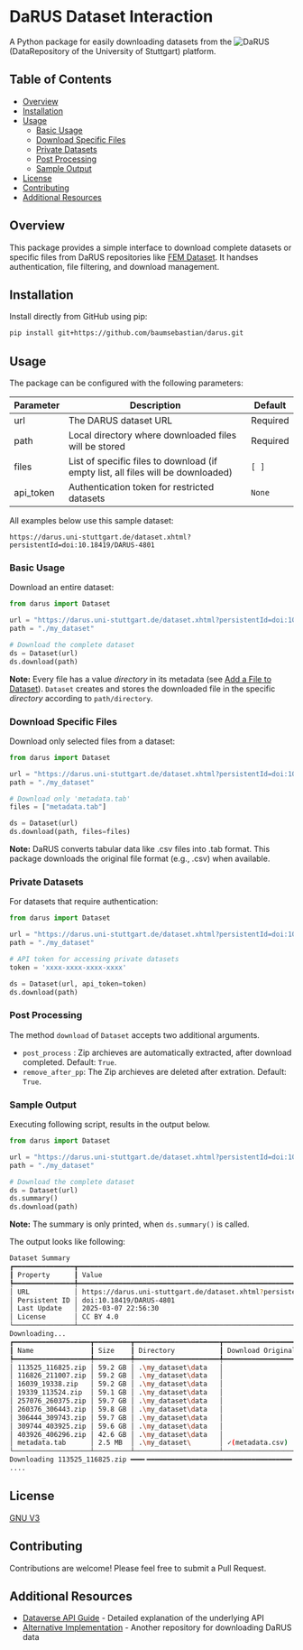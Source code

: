 # DaRUS Dataset Interaction

A Python package for easily downloading datasets from the ![DaRUS](https://darus.uni-stuttgart.de/) (DataRepository of the University of Stuttgart) platform.

## Table of Contents
- [Overview](#overview)
- [Installation](#installation)
- [Usage](#usage)
  - [Basic Usage](#basic-usage)
  - [Download Specific Files](#download-specific-files)
  - [Private Datasets](#private-datasets)
  - [Post Processing](#post-processingdeletion)
  - [Sample Output](#sample-output)
- [License](#license)
- [Contributing](#contributing)
- [Additional Resources](#additional-resources)

## Overview

This package provides a simple interface to download complete datasets or specific files from DaRUS repositories like [FEM Dataset](https://darus.uni-stuttgart.de/dataset.xhtml?persistentId=doi:10.18419/DARUS-4801). It handses authentication, file filtering, and download management.

## Installation

Install directly from GitHub using pip:

```bash
pip install git+https://github.com/baumsebastian/darus.git
```


## Usage

The package can be configured with the following parameters:

| Parameter | Description | Default |
|-|-|-|
| url | The DARUS dataset URL | Required |
| path | Local directory where downloaded files will be stored |Required |
| files | List of specific files to download (if empty list, all files will be downloaded) | `[ ]`|
| api_token | Authentication token for restricted datasets |`None`|

All examples below use this sample dataset:
```
https://darus.uni-stuttgart.de/dataset.xhtml?persistentId=doi:10.18419/DARUS-4801
```

### Basic Usage


Download an entire dataset:

```python
from darus import Dataset 

url = "https://darus.uni-stuttgart.de/dataset.xhtml?persistentId=doi:10.18419/DARUS-4801"
path = "./my_dataset"

# Download the complete dataset
ds = Dataset(url)
ds.download(path)
```

**Note:** Every file has a value _directory_ in its metadata (see [Add a File to Dataset](https://guides.dataverse.org/en/6.5/api/native-api.html#id90)). `Dataset` creates and stores the downloaded file in the specific _directory_ according to `path/directory`.



### Download Specific Files

Download only selected files from a dataset:

```python
from darus import Dataset 

url = "https://darus.uni-stuttgart.de/dataset.xhtml?persistentId=doi:10.18419/DARUS-4801"
path = "./my_dataset"

# Download only 'metadata.tab' 
files = ["metadata.tab"]

ds = Dataset(url)
ds.download(path, files=files)
```

**Note:** DaRUS converts tabular data like .csv files into .tab format. This package downloads the original file format (e.g., .csv) when available.

### Private Datasets

For datasets that require authentication:

```python
from darus import Dataset 

url = "https://darus.uni-stuttgart.de/dataset.xhtml?persistentId=doi:10.18419/DARUS-4801"
path = "./my_dataset"

# API token for accessing private datasets
token = 'xxxx-xxxx-xxxx-xxxx'

ds = Dataset(url, api_token=token)
ds.download(path)
```
### Post Processing 

The method `download` of `Dataset` accepts two additional arguments.
- `post_process` : Zip archieves are automatically extracted, after download completed. Default: `True`.
- `remove_after_pp`: The Zip archieves are deleted after extration. Default: `True`.

### Sample Output

Executing following script, results in the output below. 

```python
from darus import Dataset 

url = "https://darus.uni-stuttgart.de/dataset.xhtml?persistentId=doi:10.18419/DARUS-4801"
path = "./my_dataset"

# Download the complete dataset
ds = Dataset(url)
ds.summary()
ds.download(path)
```
**Note:** The summary is only printed, when `ds.summary()` is called.

The output looks like following:
```bash
Dataset Summary
┏━━━━━━━━━━━━━━━┳━━━━━━━━━━━━━━━━━━━━━━━━━━━━━━━━━━━━━━━━━━━━━━━━━━━━━━━━━━━━━━━━━━━━━━━━━━━━━━━━━━━┓
┃ Property      ┃ Value                                                                             ┃
┡━━━━━━━━━━━━━━━╇━━━━━━━━━━━━━━━━━━━━━━━━━━━━━━━━━━━━━━━━━━━━━━━━━━━━━━━━━━━━━━━━━━━━━━━━━━━━━━━━━━━┩
│ URL           │ https://darus.uni-stuttgart.de/dataset.xhtml?persistentId=doi:10.18419/DARUS-4801 │
│ Persistent ID │ doi:10.18419/DARUS-4801                                                           │
│ Last Update   │ 2025-03-07 22:56:30                                                               │
│ License       │ CC BY 4.0                                                                         │
└───────────────┴───────────────────────────────────────────────────────────────────────────────────┘
Downloading...
┏━━━━━━━━━━━━━━━━━━━┳━━━━━━━━━┳━━━━━━━━━━━━━━━━━━━━━┳━━━━━━━━━━━━━━━━━━━┳━━━━━━━━━━━━━━━━━━━━━━━━━━━━━━━━━━━━━━━━━━━━━━━━━━━━━━━━━━━━━┓
┃ Name              ┃ Size    ┃ Directory           ┃ Download Original ┃ Description                                                 ┃
┡━━━━━━━━━━━━━━━━━━━╇━━━━━━━━━╇━━━━━━━━━━━━━━━━━━━━━╇━━━━━━━━━━━━━━━━━━━╇━━━━━━━━━━━━━━━━━━━━━━━━━━━━━━━━━━━━━━━━━━━━━━━━━━━━━━━━━━━━━┩
│ 113525_116825.zip │ 59.2 GB │ .\my_dataset\data   │                   │ Contains all simulations with ID between 113525 and 116825. │
│ 116826_211007.zip │ 59.2 GB │ .\my_dataset\data   │                   │ Contains all simulations with ID between 116826 and 211007. │
│ 16039_19338.zip   │ 59.2 GB │ .\my_dataset\data   │                   │ Contains all simulations with ID between 16039 and 19338.   │
│ 19339_113524.zip  │ 59.1 GB │ .\my_dataset\data   │                   │ Contains all simulations with ID between 19339 and 113524.  │
│ 257076_260375.zip │ 59.7 GB │ .\my_dataset\data   │                   │ Contains all simulations with ID between 257076 and 260375. │
│ 260376_306443.zip │ 59.8 GB │ .\my_dataset\data   │                   │ Contains all simulations with ID between 260376 and 306443. │
│ 306444_309743.zip │ 59.7 GB │ .\my_dataset\data   │                   │ Contains all simulations with ID between 306444 and 309743. │
│ 309744_403925.zip │ 59.6 GB │ .\my_dataset\data   │                   │ Contains all simulations with ID between 309744 and 403925. │
│ 403926_406296.zip │ 42.6 GB │ .\my_dataset\data   │                   │ Contains all simulations with ID between 403926 and 406296. │
│ metadata.tab      │ 2.5 MB  │ .\my_dataset\       │ ✓(metadata.csv)   │ Metadata of the simulations.                                │
└───────────────────┴─────────┴─────────────────────┴───────────────────┴─────────────────────────────────────────────────────────────┘
Downloading 113525_116825.zip ━━━╸━━━━━━━━━━━━━━━━━━━━━━━━━━━━━━━━━━━━ 8.9% • 5.2/59.2 GB • 0:08:07 • 1:22:43 • 10.9 MB/s
....
```
## License

[GNU V3](LICENSE)

## Contributing

Contributions are welcome! Please feel free to submit a Pull Request.

## Additional Resources

- [Dataverse API Guide](https://guides.dataverse.org/en/latest/api/index.html) - Detailed explanation of the underlying API
- [Alternative Implementation](https://github.com/iswunistuttgart/darus_data_download) - Another repository for downloading DaRUS data
